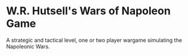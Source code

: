 # W.R. Hutsell's Wars of Napoleon Game
A strategic and tactical level, one or two player wargame simulating the Napoleonic Wars.
